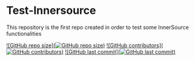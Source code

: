 # Test-Innersource
This repository is the first repo created in order to test some InnerSource functionalities 

[![GitHub repo size](![GitHub repo size](https://img.shields.io/github/repo-size/udachima1/test-innersource))](https://github.com/udachima1/test-innersource)
[![GitHub contributors](![GitHub contributors](https://img.shields.io/github/contributors/udachima1/test-innersource?color=blue))](https://github.com/udachima1/test-innersource)
[![GitHub last commit](![GitHub last commit](https://img.shields.io/github/last-commit/udachima1/test-innersource?color=brightgreen&label=green))](https://github.com/udachima1/test-innersource)
